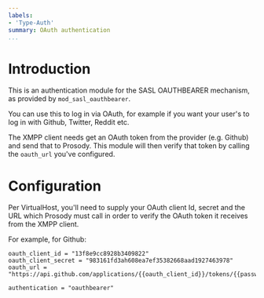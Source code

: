 ```yaml
---
labels:
- 'Type-Auth'
summary: OAuth authentication
...
```


Introduction
============

This is an authentication module for the SASL OAUTHBEARER mechanism, as provided by `mod_sasl_oauthbearer`.

You can use this to log in via OAuth, for example if you want your user's to log in with Github, Twitter, Reddit etc.

The XMPP client needs get an OAuth token from the provider (e.g. Github) and send that to Prosody.
This module will then verify that token by calling the `oauth_url` you've configured.

Configuration
=============

Per VirtualHost, you'll need to supply your OAuth client Id, secret and the URL which
Prosody must call in order to verify the OAuth token it receives from the XMPP client.

For example, for Github:

	oauth_client_id = "13f8e9cc8928b3409822"
	oauth_client_secret = "983161fd3ah608ea7ef35382668aad1927463978"
	oauth_url = "https://api.github.com/applications/{{oauth_client_id}}/tokens/{{password}}";

	authentication = "oauthbearer"
